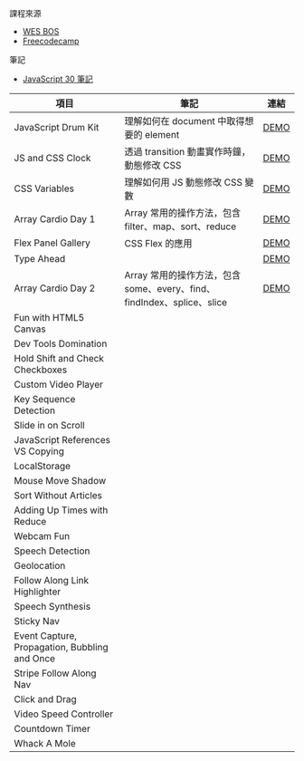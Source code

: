 課程來源

-   [WES BOS](https://courses.wesbos.com/account/access/5efef522055a68151fb7e680)
-   [Freecodecamp](https://www.freecodecamp.org/news/javascript-projects-for-beginners/)

筆記

-   [JavaScript 30 筆記](https://code-surfing.coderbridge.io/series/475b9b6babe4472eb4b9fb4f123f167e)

| 項目                                          | 筆記                                                                   | 連結                                                                 |
| --------------------------------------------- | ---------------------------------------------------------------------- | -------------------------------------------------------------------- |
| JavaScript Drum Kit                           | 理解如何在 document 中取得想要的 element                               | [DEMO](https://wayne201299.github.io/vanillaJS/01_DrumKit/)          |
| JS and CSS Clock                              | 透過 transition 動畫實作時鐘，動態修改 CSS                             | [DEMO](https://wayne201299.github.io/vanillaJS/02_Clock/)            |
| CSS Variables                                 | 理解如何用 JS 動態修改 CSS 變數                                        | [DEMO](https://wayne201299.github.io/vanillaJS/03_CSSVariables/)     |
| Array Cardio Day 1                            | Array 常用的操作方法，包含 filter、map、sort、reduce                   | [DEMO](https://wayne201299.github.io/vanillaJS/04_ArrayCardio01/)    |
| Flex Panel Gallery                            | CSS Flex 的應用                                                        | [DEMO](https://wayne201299.github.io/vanillaJS/05_FlexPanelGallery/) |
| Type Ahead                                    |                                                                        | [DEMO](https://wayne201299.github.io/vanillaJS/06_TypeAhead/)        |
| Array Cardio Day 2                            | Array 常用的操作方法，包含 some、every、find、findIndex、splice、slice | [DEMO](https://wayne201299.github.io/vanillaJS/07_ArrayCardio02/)    |
| Fun with HTML5 Canvas                         |                                                                        |                                                                      |
| Dev Tools Domination                          |                                                                        |                                                                      |
| Hold Shift and Check Checkboxes               |                                                                        |                                                                      |
| Custom Video Player                           |                                                                        |                                                                      |
| Key Sequence Detection                        |                                                                        |                                                                      |
| Slide in on Scroll                            |                                                                        |                                                                      |
| JavaScript References VS Copying              |                                                                        |                                                                      |
| LocalStorage                                  |                                                                        |                                                                      |
| Mouse Move Shadow                             |                                                                        |                                                                      |
| Sort Without Articles                         |                                                                        |                                                                      |
| Adding Up Times with Reduce                   |                                                                        |                                                                      |
| Webcam Fun                                    |                                                                        |                                                                      |
| Speech Detection                              |                                                                        |                                                                      |
| Geolocation                                   |                                                                        |                                                                      |
| Follow Along Link Highlighter                 |                                                                        |                                                                      |
| Speech Synthesis                              |                                                                        |                                                                      |
| Sticky Nav                                    |                                                                        |                                                                      |
| Event Capture, Propagation, Bubbling and Once |                                                                        |                                                                      |
| Stripe Follow Along Nav                       |                                                                        |                                                                      |
| Click and Drag                                |                                                                        |                                                                      |
| Video Speed Controller                        |                                                                        |                                                                      |
| Countdown Timer                               |                                                                        |                                                                      |
| Whack A Mole                                  |                                                                        |                                                                      |
